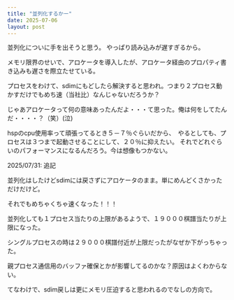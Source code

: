 ```yaml
---
title: "並列化するかー"
date: 2025-07-06
layout: post
---
```


並列化についに手を出そうと思う。
やっぱり読み込みが遅すぎるから。

メモリ限界のせいで、アロケータを導入したが、アロケータ経由のプロパティ書き込みも遅さを際立たせている。

プロセスをわけて、sdimにもどしたら解決すると思われ。つまり２プロセス動かすだけでもめち速（当社比）なんじゃないだろうか？

じゃあアロケータって何の意味あったんだよ・・・て思った。俺は何をしてたんだ・・・・？（笑）(泣)

hspのcpu使用率って頑張ってるとき５－７％ぐらいだから、　やるとしても、プロセスは３つまで起動させることにして、２０％に抑えたい。
それでどれぐらいのパフォーマンスになるんだろう。今は想像もつかない。

2025/07/31: 追記

  並列化はしたけどsdimには戻さずにアロケータのまま。単にめんどくさかっただけだけど。

  それでもめちゃくちゃ速くなった！！！
  
  並列化しても１プロセス当たりの上限があるようで、１９０００棋譜当たりが上限になった。
  
  シングルプロセスの時は２９０００棋譜付近が上限だったがなぜか下がっちゃった。
  
  親プロセス通信用のバッファ確保とかが影響してるのかな？原因はよくわからない。
  
  てなわけで、sdim戻しは更にメモリ圧迫すると思われるのでなしの方向で。
 
